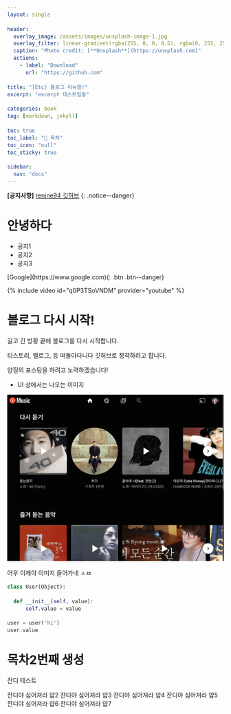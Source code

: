 ```yaml
---
layout: single

header:
  overlay_image: /assets/images/unsplash-image-1.jpg
  overlay_filter: linear-gradient(rgba(255, 0, 0, 0.5), rgba(0, 255, 255, 0.5))
  caption: "Photo credit: [**Unsplash**](https://unsplash.com)"
  actions:
    - label: "Download"
      url: "https://github.com"

title: "[Etc] 블로그 리뉴얼!"
excerpt: "excerpt 테스트임둥"

categories: book
tag: [markdown, jekyll]

toc: true
toc_label: "📕 목차"
toc_icon: "null"
toc_sticky: true

sidebar:
  nav: "docs"
---
```


**[공지사항]** [renine94 깃허브](https://github.com/renine94)
{: .notice--danger}

<div class="notice--success">
  <h1> 안녕하다 </h1>
  <ul>
    <li> 공지1 </li>
    <li> 공지2 </li>
    <li> 공지3 </li>
  </ul>
</div>
[Google](https://www.google.com){: .btn .btn--danger}

{% include video id="q0P3TSoVNDM" provider="youtube" %}


# 블로그 다시 시작!



길고 긴 방황 끝에 블로그를 다시 시작합니다.

티스토리, 벨로그, 등 떠돌아다니다 깃허브로 정착하려고 합니다.

양질의 포스팅을 하려고 노력하겠습니다!



- UI 상에서는 나오는 이미지

![image-20220512043903379](/assets/images/posts/2022-05-11-first/image-20220512043903379.png)



어우 이제야 이미지 들어가네 ㅅㅂ


```python
class User(Object):

  def __init__(self, value):
      self.value = value

user = user('hi')
user.value
```

# 목차2번째 생성


잔디 테스트

잔디야 심어져라 얍2
잔디야 심어져라 얍3
잔디야 심어져라 얍4
잔디야 심어져라 얍5
잔디야 심어져라 얍6
잔디야 심어져라 얍7

